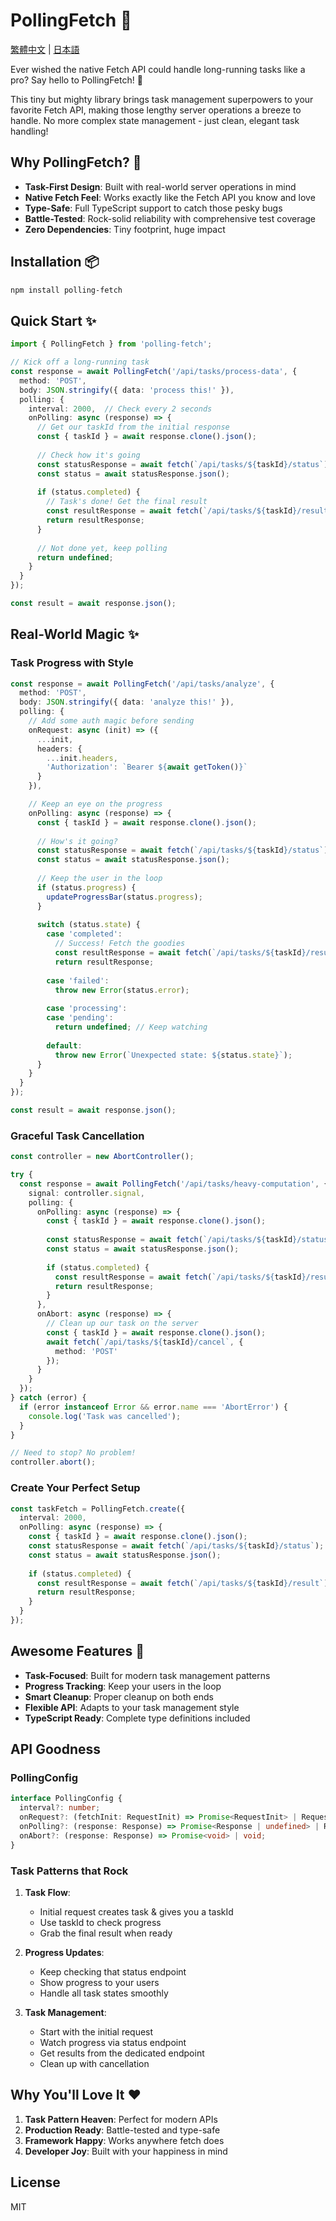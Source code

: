 # PollingFetch 🚀

[繁體中文](README.zh-TW.md) | [日本語](README.ja.md)

Ever wished the native Fetch API could handle long-running tasks like a pro? Say hello to PollingFetch! 🎉

This tiny but mighty library brings task management superpowers to your favorite Fetch API, making those lengthy server operations a breeze to handle. No more complex state management - just clean, elegant task handling! 

## Why PollingFetch? 🤔

- **Task-First Design**: Built with real-world server operations in mind
- **Native Fetch Feel**: Works exactly like the Fetch API you know and love
- **Type-Safe**: Full TypeScript support to catch those pesky bugs
- **Battle-Tested**: Rock-solid reliability with comprehensive test coverage
- **Zero Dependencies**: Tiny footprint, huge impact

## Installation 📦

```bash
npm install polling-fetch
```

## Quick Start ✨

```typescript
import { PollingFetch } from 'polling-fetch';

// Kick off a long-running task
const response = await PollingFetch('/api/tasks/process-data', {
  method: 'POST',
  body: JSON.stringify({ data: 'process this!' }),
  polling: {
    interval: 2000,  // Check every 2 seconds
    onPolling: async (response) => {
      // Get our taskId from the initial response
      const { taskId } = await response.clone().json();
      
      // Check how it's going
      const statusResponse = await fetch(`/api/tasks/${taskId}/status`);
      const status = await statusResponse.json();
      
      if (status.completed) {
        // Task's done! Get the final result
        const resultResponse = await fetch(`/api/tasks/${taskId}/result`);
        return resultResponse;
      }
      
      // Not done yet, keep polling
      return undefined;
    }
  }
});

const result = await response.json();
```

## Real-World Magic ✨

### Task Progress with Style

```typescript
const response = await PollingFetch('/api/tasks/analyze', {
  method: 'POST',
  body: JSON.stringify({ data: 'analyze this!' }),
  polling: {
    // Add some auth magic before sending
    onRequest: async (init) => ({
      ...init,
      headers: {
        ...init.headers,
        'Authorization': `Bearer ${await getToken()}`
      }
    }),

    // Keep an eye on the progress
    onPolling: async (response) => {
      const { taskId } = await response.clone().json();
      
      // How's it going?
      const statusResponse = await fetch(`/api/tasks/${taskId}/status`);
      const status = await statusResponse.json();
      
      // Keep the user in the loop
      if (status.progress) {
        updateProgressBar(status.progress);
      }
      
      switch (status.state) {
        case 'completed':
          // Success! Fetch the goodies
          const resultResponse = await fetch(`/api/tasks/${taskId}/result`);
          return resultResponse;
          
        case 'failed':
          throw new Error(status.error);
          
        case 'processing':
        case 'pending':
          return undefined; // Keep watching
          
        default:
          throw new Error(`Unexpected state: ${status.state}`);
      }
    }
  }
});

const result = await response.json();
```

### Graceful Task Cancellation

```typescript
const controller = new AbortController();

try {
  const response = await PollingFetch('/api/tasks/heavy-computation', {
    signal: controller.signal,
    polling: {
      onPolling: async (response) => {
        const { taskId } = await response.clone().json();
        
        const statusResponse = await fetch(`/api/tasks/${taskId}/status`);
        const status = await statusResponse.json();
        
        if (status.completed) {
          const resultResponse = await fetch(`/api/tasks/${taskId}/result`);
          return resultResponse;
        }
      },
      onAbort: async (response) => {
        // Clean up our task on the server
        const { taskId } = await response.clone().json();
        await fetch(`/api/tasks/${taskId}/cancel`, {
          method: 'POST'
        });
      }
    }
  });
} catch (error) {
  if (error instanceof Error && error.name === 'AbortError') {
    console.log('Task was cancelled');
  }
}

// Need to stop? No problem!
controller.abort();
```

### Create Your Perfect Setup

```typescript
const taskFetch = PollingFetch.create({
  interval: 2000,
  onPolling: async (response) => {
    const { taskId } = await response.clone().json();
    const statusResponse = await fetch(`/api/tasks/${taskId}/status`);
    const status = await statusResponse.json();
    
    if (status.completed) {
      const resultResponse = await fetch(`/api/tasks/${taskId}/result`);
      return resultResponse;
    }
  }
});
```

## Awesome Features 🌟

- **Task-Focused**: Built for modern task management patterns
- **Progress Tracking**: Keep your users in the loop
- **Smart Cleanup**: Proper cleanup on both ends
- **Flexible API**: Adapts to your task management style
- **TypeScript Ready**: Complete type definitions included

## API Goodness

### PollingConfig

```typescript
interface PollingConfig {
  interval?: number;
  onRequest?: (fetchInit: RequestInit) => Promise<RequestInit> | RequestInit;
  onPolling?: (response: Response) => Promise<Response | undefined> | Response | undefined;
  onAbort?: (response: Response) => Promise<void> | void;
}
```

### Task Patterns that Rock

1. **Task Flow**:
   - Initial request creates task & gives you a taskId
   - Use taskId to check progress
   - Grab the final result when ready

2. **Progress Updates**:
   - Keep checking that status endpoint
   - Show progress to your users
   - Handle all task states smoothly

3. **Task Management**:
   - Start with the initial request
   - Watch progress via status endpoint
   - Get results from the dedicated endpoint
   - Clean up with cancellation

## Why You'll Love It ❤️

1. **Task Pattern Heaven**: Perfect for modern APIs
2. **Production Ready**: Battle-tested and type-safe
3. **Framework Happy**: Works anywhere fetch does
4. **Developer Joy**: Built with your happiness in mind

## License

MIT